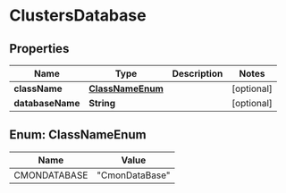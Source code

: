 

# ClustersDatabase


## Properties

| Name | Type | Description | Notes |
|------------ | ------------- | ------------- | -------------|
|**className** | [**ClassNameEnum**](#ClassNameEnum) |  |  [optional] |
|**databaseName** | **String** |  |  [optional] |



## Enum: ClassNameEnum

| Name | Value |
|---- | -----|
| CMONDATABASE | &quot;CmonDataBase&quot; |



